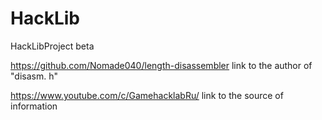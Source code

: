 # HackLib
HackLibProject beta

https://github.com/Nomade040/length-disassembler link to the author of "disasm. h"

https://www.youtube.com/c/GamehacklabRu/ link to the source of information
